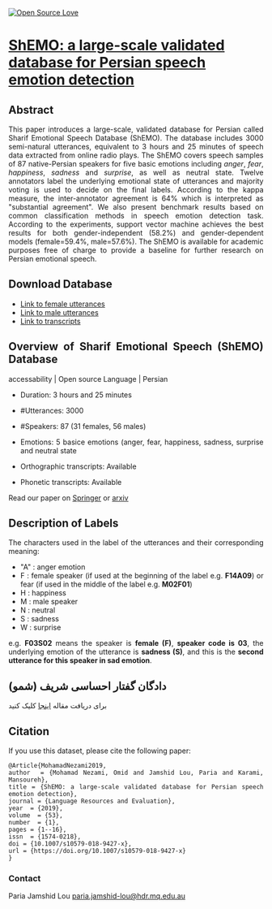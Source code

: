 [![Open Source Love](https://badges.frapsoft.com/os/v1/open-source.png?v=103)](https://github.com/ellerbrock/open-source-badges/) 

# <a href='https://arxiv.org/pdf/1906.01155.pdf'>ShEMO: a large-scale validated database for Persian speech emotion detection</a><br>

## Abstract
<div align="justify"> This paper introduces a large-scale, validated database for Persian called Sharif Emotional Speech Database (ShEMO). The database includes 3000 semi-natural utterances, equivalent to 3 hours and 25 minutes of speech data extracted from online radio plays. The ShEMO covers speech samples of 87 native-Persian speakers for five basic emotions including <i>anger</i>, <i>fear</i>, <i>happiness</i>, <i>sadness</i> and <i>surprise</i>, as well as neutral state. Twelve annotators label the underlying emotional state of utterances and majority voting is used to decide on the final labels. According to the kappa measure, 
the inter-annotator agreement is 64% which is interpreted as "substantial agreement". We also present benchmark results based on common classification methods in speech emotion detection task. According to the experiments, support vector machine achieves the best results for both gender-independent (58.2%) and gender-dependent models (female=59.4%, male=57.6%). The ShEMO is available for academic purposes free of charge to provide a baseline for further research on Persian emotional speech.

## Download Database
- [Link to female utterances](https://github.com/pariajm/sharif-emotional-speech-database/blob/master/female.zip?raw=true)
- [Link to male utterances](https://github.com/pariajm/sharif-emotional-speech-database/blob/master/male.zip?raw=true)
- [Link to transcripts](https://github.com/pariajm/sharif-emotional-speech-database/blob/master/transcript.zip?raw=true) 

## Overview of Sharif Emotional Speech (ShEMO) Database

accessability | Open source
Language      | Persian

- Duration: 3 hours and 25 minutes

- #Utterances: 3000

- #Speakers: 87 (31 females, 56 males)

- Emotions: 5 basice emotions (anger, fear, happiness, sadness, surprise and neutral state

- Orthographic transcripts: Available

- Phonetic transcripts: Available

Read our paper on <a href='https://link.springer.com/article/10.1007/s10579-018-9427-x'>Springer</a> or [arxiv](https://arxiv.org/pdf/1906.01155.pdf)

## Description of Labels
The characters used in the label of the utterances and their corresponding meaning:
- "A" : anger emotion
- F : female speaker (if used at the beginning of the label e.g. **F14A09**) or fear (if used in the middle of the label e.g. __M02F01__)
- H : happiness
- M : male speaker
- N : neutral
- S : sadness
- W : surprise

e.g. __F03S02__ means the speaker is __female (F)__, __speaker code is 03__, the underlying emotion of the utterance is __sadness (S)__,
and this is the __second utterance for this speaker in sad emotion__.

## دادگان گفتار احساسی شریف (شمو) 
برای دریافت مقاله <a href='https://arxiv.org/pdf/1906.01155.pdf'>اینجا</a> کلیک کنید

## Citation
If you use this dataset, please cite the following paper:
~~~~
@Article{MohamadNezami2019,
author  = {Mohamad Nezami, Omid and Jamshid Lou, Paria and Karami, Mansoureh},
title = {ShEMO: a large-scale validated database for Persian speech emotion detection},
journal = {Language Resources and Evaluation},
year  = {2019},
volume  = {53},
number  = {1},
pages = {1--16},
issn  = {1574-0218},
doi = {10.1007/s10579-018-9427-x},
url = {https://doi.org/10.1007/s10579-018-9427-x}
}
~~~~

### Contact
Paria Jamshid Lou <paria.jamshid-lou@hdr.mq.edu.au>
